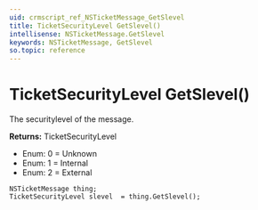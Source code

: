 ```yaml
---
uid: crmscript_ref_NSTicketMessage_GetSlevel
title: TicketSecurityLevel GetSlevel()
intellisense: NSTicketMessage.GetSlevel
keywords: NSTicketMessage, GetSlevel
so.topic: reference
---
```


# TicketSecurityLevel GetSlevel()

The securitylevel of the message.

**Returns:** TicketSecurityLevel

* Enum: 0 = Unknown 
* Enum: 1 = Internal 
* Enum: 2 = External 

```crmscript
NSTicketMessage thing;
TicketSecurityLevel slevel  = thing.GetSlevel();
```

